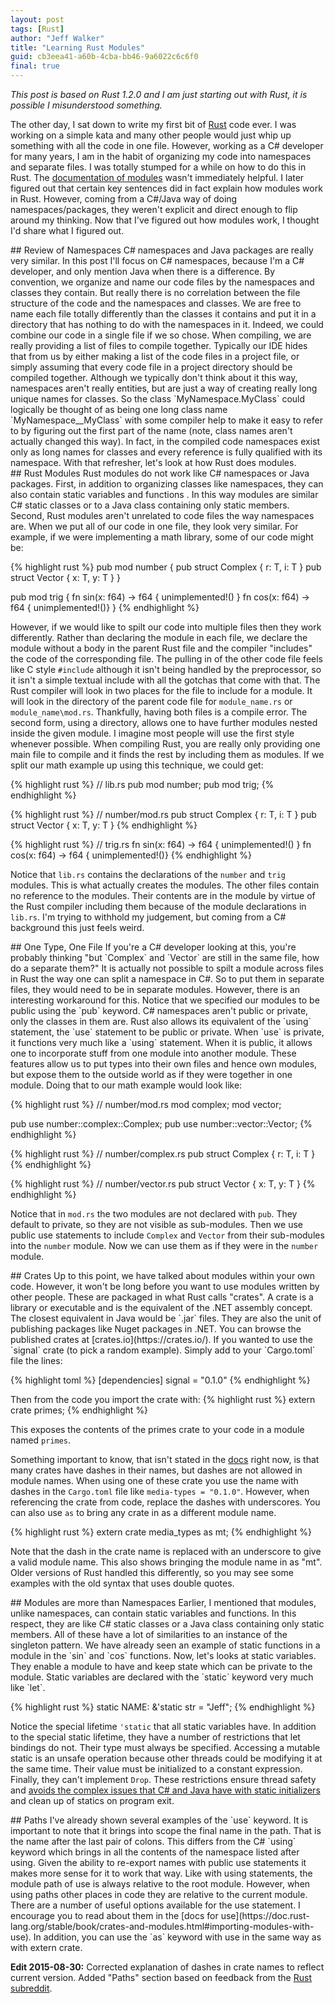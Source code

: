 ```yaml
---
layout: post
tags: [Rust]
author: "Jeff Walker"
title: "Learning Rust Modules"
guid: cb3eea41-a60b-4cba-bb46-9a6022c6c6f0
final: true
---
```


*This post is based on Rust 1.2.0 and I am just starting out with Rust, it is possible I misunderstood something.*

The other day, I sat down to write my first bit of [Rust](https://www.rust-lang.org/) code ever. I was working on a simple kata and many other people would just whip up something with all the code in one file.  However, working as a C# developer for many years, I am in the habit of organizing my code into namespaces and separate files.  I was totally stumped for a while on how to do this in Rust.  The [documentation of modules](https://doc.rust-lang.org/stable/book/crates-and-modules.html) wasn't immediately helpful.  I later figured out that certain key sentences did in fact explain how modules work in Rust. However, coming from a C#/Java way of doing namespaces/packages, they weren't explicit and direct enough to flip around my thinking.  Now that I've figured out how modules work, I thought I'd share what I figured out.

<section markdown="1">
## Review of Namespaces
C# namespaces and Java packages are really very similar.  In this post I'll focus on C# namespaces, because I'm a C# developer, and only mention Java when there is a difference.  By convention, we organize and name our code files by the namespaces and classes they contain.  But really there is no correlation between the file structure of the code and the namespaces and classes.  We are free to name each file totally differently than the classes it contains and put it in a directory that has nothing to do with the namespaces in it.  Indeed, we could combine our code in a single file if we so chose.  When compiling, we are really providing a list of files to compile together.  Typically our IDE hides that from us by either making a list of the code files in a project file, or simply assuming that every code file in a project directory should be compiled together.  Although we typically don't think about it this way, namespaces aren't really entities, but are just a way of creating really long unique names for classes.  So the class `MyNamespace.MyClass` could logically be thought of as being one long class name `MyNamespace__MyClass`  with some compiler help to make it easy to refer to by figuring out the first part of the name (note, class names aren't actually changed this way).  In fact, in the compiled code namespaces exist only as long names for classes and every reference is fully qualified with its namespace.  With that refresher, let's look at how Rust does modules.
</section>

<section markdown="1">
## Rust Modules
Rust modules do not work like C# namespaces or Java packages.  First, in addition to organizing classes like namespaces, they can also contain static variables and functions . In this way modules are similar C# static classes or to a Java class containing only static members.  Second, Rust modules aren't unrelated to code files the way namespaces are.  When we put all of our code in one file, they look very similar. For example, if we were implementing a math library, some of our code might be:

{% highlight rust %}
pub mod number
{
	pub struct Complex<T>
	{
		r: T,
		i: T
	}
	pub struct Vector<T>
	{
		x: T,
		y: T
	}
}

pub mod trig
{
	fn sin(x: f64) -> f64 { unimplemented!() }
	fn cos(x: f64) -> f64 { unimplemented!()}
}
{% endhighlight %}

However, if we would like to spilt our code into multiple files then they work differently.  Rather than declaring the module in each file, we declare the module without a body in the parent Rust file and the compiler "includes" the code of the corresponding file.  The pulling in of the other code file feels like C style `#include` although it isn't being handled by the preprocessor, so it isn't a simple textual include with all the gotchas that come with that.  The Rust compiler will look in two places for the file to include for a module.  It will look in the directory of the parent code file for `module_name.rs` or `module_name\mod.rs`.  Thankfully, having both files is a compile error.  The second form, using a directory, allows one to have further modules nested inside the given module.  I imagine most people will use the first style whenever possible.  When compiling Rust, you are really only providing one main file to compile and it finds the rest by including them as modules.  If we split our math example up using this technique, we could get:

{% highlight rust %}
// lib.rs
pub mod number;
pub mod trig;
{% endhighlight %}

{% highlight rust %}
// number/mod.rs
pub struct Complex<T>
{
	r: T,
	i: T
}
pub struct Vector<T>
{
	x: T,
	y: T
}
{% endhighlight %}

{% highlight rust %}
// trig.rs
fn sin(x: f64) -> f64 { unimplemented!() }
fn cos(x: f64) -> f64 { unimplemented!()}
{% endhighlight %}

Notice that `lib.rs` contains the declarations of the `number` and `trig` modules.  This is what actually creates the modules.  The other files contain no reference to the modules.  Their contents are in the module by virtue of the Rust compiler including them because of the module declarations in `lib.rs`.  I'm trying to withhold my judgement, but coming from a C# background this just feels weird.
</section>

<section markdown="1">
## One Type, One File
If you're a C# developer looking at this, you're probably thinking "but `Complex<T>` and `Vector<T>` are still in the same file, how do a separate them?"  It is actually not possible to spilt a module across files in Rust the way one can split a namespace in C#.  So to put them in separate files, they would need to be in separate modules.  However, there is an interesting workaround for this.  Notice that we specified our modules to be public using the `pub` keyword.  C# namespaces aren't public or private, only the classes in them are.  Rust also allows its equivalent of the `using` statement, the `use` statement to be public or private.  When `use` is private, it functions very much like a `using` statement.  When it is public, it allows one to incorporate stuff from one module into another module.  These features allow us to put types into their own files and hence own modules, but expose them to the outside world as if they were together in one module.  Doing that to our math example would look like:

{% highlight rust %}
// number/mod.rs
mod complex;
mod vector;

pub use number::complex::Complex;
pub use number::vector::Vector;
{% endhighlight %}

{% highlight rust %}
// number/complex.rs
pub struct Complex<T>
{
	r: T,
	i: T
}
{% endhighlight %}

{% highlight rust %}
// number/vector.rs
pub struct Vector<T>
{
	x: T,
	y: T
}
{% endhighlight %}

Notice that in `mod.rs` the two modules are not declared with `pub`.  They default to private, so they are not visible as sub-modules.  Then we use public use statements to include `Complex` and `Vector` from their sub-modules into the `number` module.  Now we can use them as if they were in the `number` module.
</section>

<section markdown="1">
## Crates
Up to this point, we have talked about modules within your own code.  However, it won't be long before you want to use modules written by other people.  These are packaged in what Rust calls "crates".  A crate is a library or executable and is the equivalent of the .NET assembly concept.  The closest equivalent in Java would be `.jar` files. They are also the unit of publishing packages like Nuget packages in .NET.  You can browse the published crates at [crates.io](https://crates.io/).  If you wanted to use the `signal` crate (to pick a random example).  Simply add to your `Cargo.toml` file the lines:

{% highlight toml %}
[dependencies]
signal = "0.1.0"
{% endhighlight %}

Then from the code you import the crate with:
{% highlight rust %}
extern crate primes;
{% endhighlight %}

This exposes the contents of the primes crate to your code in a module named `primes`.


Something important to know, that isn't stated in the [docs](https://doc.rust-lang.org/stable/book/crates-and-modules.html) right now, is that many crates have dashes in their names, but dashes are not allowed in module names.  When using one of these crate you use the name with dashes in the `Cargo.toml` file like `media-types = "0.1.0"`.  However, when referencing the crate from code, replace the dashes with underscores.  You can also use `as` to bring any crate in as a different module name.

{% highlight rust %}
extern crate media_types as mt;
{% endhighlight %}

Note that the dash in the crate name is replaced with an underscore to give a valid module name.  This also shows bringing the module name in as "mt".  Older versions of Rust handled this differently, so you may see some examples with the old syntax that uses double quotes.
</section>

<section markdown="1">
## Modules are more than Namespaces
Earlier, I mentioned that modules, unlike namespaces, can contain static variables and functions.  In this respect, they are like C# static classes or a Java class containing only static members.  All of these have a lot of similarities to an instance of the singleton pattern.  We have already seen an example of static functions in a module in the `sin` and `cos` functions. Now, let's looks at static variables.  They enable a module to have and keep state which can be private to the module.  Static variables are declared with the `static` keyword very much like `let`.

{% highlight rust %}
static NAME: &'static str = "Jeff";
{% endhighlight %}

Notice the special lifetime `'static` that all static variables have.  In addition to the special static lifetime, they have a number of restrictions that let bindings do not.  Their type must always be specified.  Accessing a mutable static is an unsafe operation because other threads could be modifying it at the same time.  Their value must be initialized to a constant expression.  Finally, they can't implement `Drop`.  These restrictions ensure thread safety and [avoids the complex issues that C# and Java have with static initializers](https://doc.rust-lang.org/complement-design-faq.html#there-is-no-life-before-or-after-main-(no-static-ctors/dtors)) and clean up of statics on program exit.
</section>

<section markdown="1">
## Paths
I've already shown several examples of the `use` keyword.  It is important to note that it brings into scope the final name in the path.  That is the name after the last pair of colons.  This differs from the C# `using` keyword which brings in all the contents of the namespace listed after using.  Given the ability to re-export names with public use statements it makes more sense for it to work that way.  Like with using statements, the module path of use is always relative to the root module.  However, when using paths other places in code they are relative to the current module.  There are a number of useful options available for the use statement.  I encourage you to read about them in the [docs for use](https://doc.rust-lang.org/stable/book/crates-and-modules.html#importing-modules-with-use).  In addition, you can use the `as` keyword with use in the same way as with extern crate.
</section>


**Edit 2015-08-30:** Corrected explanation of dashes in crate names to reflect current version.  Added "Paths" section based on feedback from the [Rust subreddit](https://www.reddit.com/r/rust).